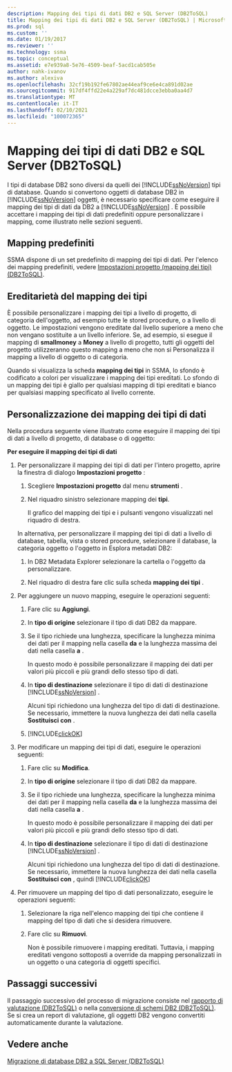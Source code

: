 ```yaml
---
description: Mapping dei tipi di dati DB2 e SQL Server (DB2ToSQL)
title: Mapping dei tipi di dati DB2 e SQL Server (DB2ToSQL) | Microsoft Docs
ms.prod: sql
ms.custom: ''
ms.date: 01/19/2017
ms.reviewer: ''
ms.technology: ssma
ms.topic: conceptual
ms.assetid: e7e939a8-5e76-4509-beaf-5acd1cab505e
author: nahk-ivanov
ms.author: alexiva
ms.openlocfilehash: 32cf19b192fe67802ae44eaf9ce6e4ca891d02ae
ms.sourcegitcommit: 917df4ffd22e4a229af7dc481dcce3ebba0aa4d7
ms.translationtype: MT
ms.contentlocale: it-IT
ms.lasthandoff: 02/10/2021
ms.locfileid: "100072365"
---
```

# <a name="mapping-db2-and-sql-server-data-types-db2tosql"></a>Mapping dei tipi di dati DB2 e SQL Server (DB2ToSQL)
I tipi di database DB2 sono diversi da quelli dei [!INCLUDE[ssNoVersion](../../includes/ssnoversion-md.md)] tipi di database. Quando si convertono oggetti di database DB2 in [!INCLUDE[ssNoVersion](../../includes/ssnoversion-md.md)] oggetti, è necessario specificare come eseguire il mapping dei tipi di dati da DB2 a [!INCLUDE[ssNoVersion](../../includes/ssnoversion-md.md)] . È possibile accettare i mapping dei tipi di dati predefiniti oppure personalizzare i mapping, come illustrato nelle sezioni seguenti.  
  
## <a name="default-mappings"></a>Mapping predefiniti  
SSMA dispone di un set predefinito di mapping dei tipi di dati. Per l'elenco dei mapping predefiniti, vedere [Impostazioni progetto &#40;mapping dei tipi&#41; &#40;DB2ToSQL&#41;](../../ssma/db2/project-settings-type-mapping-db2tosql.md).  
  
## <a name="type-mapping-inheritance"></a>Ereditarietà del mapping dei tipi  
È possibile personalizzare i mapping dei tipi a livello di progetto, di categoria dell'oggetto, ad esempio tutte le stored procedure, o a livello di oggetto. Le impostazioni vengono ereditate dal livello superiore a meno che non vengano sostituite a un livello inferiore. Se, ad esempio, si esegue il mapping di **smallmoney** a **Money** a livello di progetto, tutti gli oggetti del progetto utilizzeranno questo mapping a meno che non si Personalizza il mapping a livello di oggetto o di categoria.  
  
Quando si visualizza la scheda **mapping dei tipi** in SSMA, lo sfondo è codificato a colori per visualizzare i mapping dei tipi ereditati. Lo sfondo di un mapping dei tipi è giallo per qualsiasi mapping di tipi ereditati e bianco per qualsiasi mapping specificato al livello corrente.  
  
## <a name="customizing-data-type-mappings"></a>Personalizzazione dei mapping dei tipi di dati  
Nella procedura seguente viene illustrato come eseguire il mapping dei tipi di dati a livello di progetto, di database o di oggetto:  
  
**Per eseguire il mapping dei tipi di dati**  
  
1.  Per personalizzare il mapping dei tipi di dati per l'intero progetto, aprire la finestra di dialogo **Impostazioni progetto** :  
  
    1.  Scegliere **Impostazioni progetto** dal menu **strumenti** .  
  
    2.  Nel riquadro sinistro selezionare mapping dei **tipi**.  
  
        Il grafico del mapping dei tipi e i pulsanti vengono visualizzati nel riquadro di destra.  
  
    In alternativa, per personalizzare il mapping dei tipi di dati a livello di database, tabella, vista o stored procedure, selezionare il database, la categoria oggetto o l'oggetto in Esplora metadati DB2:  
  
    1.  In DB2 Metadata Explorer selezionare la cartella o l'oggetto da personalizzare.  
  
    2.  Nel riquadro di destra fare clic sulla scheda **mapping dei tipi** .  
  
2.  Per aggiungere un nuovo mapping, eseguire le operazioni seguenti:  
  
    1.  Fare clic su **Aggiungi**.  
  
    2.  In **tipo di origine** selezionare il tipo di dati DB2 da mappare.  
  
    3.  Se il tipo richiede una lunghezza, specificare la lunghezza minima dei dati per il mapping nella casella **da** e la lunghezza massima dei dati nella casella **a** .  
  
        In questo modo è possibile personalizzare il mapping dei dati per valori più piccoli e più grandi dello stesso tipo di dati.  
  
    4.  In **tipo di destinazione** selezionare il tipo di dati di destinazione [!INCLUDE[ssNoVersion](../../includes/ssnoversion-md.md)] .  
  
        Alcuni tipi richiedono una lunghezza del tipo di dati di destinazione. Se necessario, immettere la nuova lunghezza dei dati nella casella **Sostituisci con** .  
  
    5.  [!INCLUDE[clickOK](../../includes/clickok-md.md)]  
  
3.  Per modificare un mapping dei tipi di dati, eseguire le operazioni seguenti:  
  
    1.  Fare clic su **Modifica**.  
  
    2.  In **tipo di origine** selezionare il tipo di dati DB2 da mappare.  
  
    3.  Se il tipo richiede una lunghezza, specificare la lunghezza minima dei dati per il mapping nella casella **da** e la lunghezza massima dei dati nella casella **a** .  
  
        In questo modo è possibile personalizzare il mapping dei dati per valori più piccoli e più grandi dello stesso tipo di dati.  
  
    4.  In **tipo di destinazione** selezionare il tipo di dati di destinazione [!INCLUDE[ssNoVersion](../../includes/ssnoversion-md.md)] .  
  
        Alcuni tipi richiedono una lunghezza del tipo di dati di destinazione. Se necessario, immettere la nuova lunghezza dei dati nella casella **Sostituisci con** , quindi [!INCLUDE[clickOK](../../includes/clickok-md.md)]  
  
4.  Per rimuovere un mapping del tipo di dati personalizzato, eseguire le operazioni seguenti:  
  
    1.  Selezionare la riga nell'elenco mapping dei tipi che contiene il mapping del tipo di dati che si desidera rimuovere.  
  
    2.  Fare clic su **Rimuovi**.  
  
        Non è possibile rimuovere i mapping ereditati. Tuttavia, i mapping ereditati vengono sottoposti a override da mapping personalizzati in un oggetto o una categoria di oggetti specifici.  
  
## <a name="next-steps"></a>Passaggi successivi  
Il passaggio successivo del processo di migrazione consiste nel [rapporto di valutazione &#40;DB2ToSQL&#41;](../../ssma/db2/assessment-report-db2tosql.md) o nella [conversione di schemi DB2 &#40;DB2ToSQL&#41;](../../ssma/db2/converting-db2-schemas-db2tosql.md). Se si crea un report di valutazione, gli oggetti DB2 vengono convertiti automaticamente durante la valutazione.  
  
## <a name="see-also"></a>Vedere anche  
[Migrazione di database DB2 a SQL Server &#40;DB2ToSQL&#41;](../../ssma/db2/migrating-db2-databases-to-sql-server-db2tosql.md)  
  
